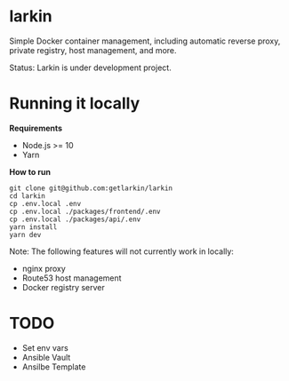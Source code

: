 # larkin

Simple Docker container management, including automatic reverse proxy, private registry, host management, and more.

Status: Larkin is under development project.

# Running it locally

**Requirements**

- Node.js >= 10
- Yarn

**How to run**

```
git clone git@github.com:getlarkin/larkin
cd larkin
cp .env.local .env
cp .env.local ./packages/frontend/.env
cp .env.local ./packages/api/.env
yarn install
yarn dev
```

Note: The following features will not currently work in locally:

- nginx proxy
- Route53 host management
- Docker registry server

# TODO

- Set env vars
- Ansible Vault
- Ansilbe Template
